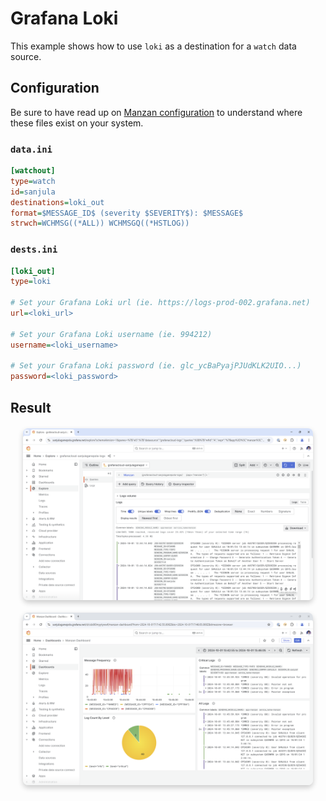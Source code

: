 # Grafana Loki

This example shows how to use `loki` as a destination for a `watch` data source.

## Configuration

Be sure to have read up on [Manzan configuration](/config/index.md) to understand where these files exist on your system.

### `data.ini`

```ini
[watchout]
type=watch
id=sanjula
destinations=loki_out
format=$MESSAGE_ID$ (severity $SEVERITY$): $MESSAGE$
strwch=WCHMSG((*ALL)) WCHMSGQ((*HSTLOG))
```

### `dests.ini`

```ini
[loki_out]
type=loki

# Set your Grafana Loki url (ie. https://logs-prod-002.grafana.net)
url=<loki_url>

# Set your Grafana Loki username (ie. 994212)
username=<loki_username>

# Set your Grafana Loki password (ie. glc_ycBaPyajPJUdKLK2UIO...)
password=<loki_password>
```

## Result

<div style="text-align: center; margin: 20px;">
    <img src="https://github.com/ThePrez/Manzan/blob/main/docs/images/grafanaLoki1.png?raw=true" alt="Grafana Loki 1" style="box-shadow: 0 4px 8px rgba(0, 0, 0, 0.2); border-radius: 8px; max-width: 100%; display: block; margin-bottom: 20px;">
    <img src="https://github.com/ThePrez/Manzan/blob/main/docs/images/grafanaLoki2.png?raw=true" alt="Grafana Loki 2" style="box-shadow: 0 4px 8px rgba(0, 0, 0, 0.2); border-radius: 8px; max-width: 100%;">
</div>